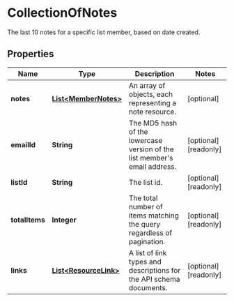

# CollectionOfNotes

The last 10 notes for a specific list member, based on date created.

## Properties

| Name | Type | Description | Notes |
|------------ | ------------- | ------------- | -------------|
|**notes** | [**List&lt;MemberNotes&gt;**](MemberNotes.md) | An array of objects, each representing a note resource. |  [optional] |
|**emailId** | **String** | The MD5 hash of the lowercase version of the list member&#39;s email address. |  [optional] [readonly] |
|**listId** | **String** | The list id. |  [optional] [readonly] |
|**totalItems** | **Integer** | The total number of items matching the query regardless of pagination. |  [optional] [readonly] |
|**links** | [**List&lt;ResourceLink&gt;**](ResourceLink.md) | A list of link types and descriptions for the API schema documents. |  [optional] [readonly] |



